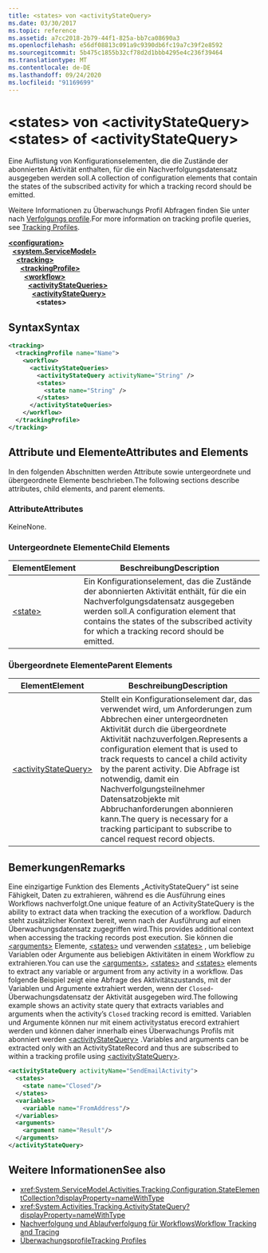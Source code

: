 ```yaml
---
title: <states> von <activityStateQuery>
ms.date: 03/30/2017
ms.topic: reference
ms.assetid: a7cc2018-2b79-44f1-825a-bb7ca08690a3
ms.openlocfilehash: e56df08813c091a9c9390db6fc19a7c39f2e8592
ms.sourcegitcommit: 5b475c1855b32cf78d2d1bbb4295e4c236f39464
ms.translationtype: MT
ms.contentlocale: de-DE
ms.lasthandoff: 09/24/2020
ms.locfileid: "91169699"
---
```

# <a name="states-of-activitystatequery"></a><span data-ttu-id="38804-102">\<states> von \<activityStateQuery></span><span class="sxs-lookup"><span data-stu-id="38804-102">\<states> of \<activityStateQuery></span></span>

<span data-ttu-id="38804-103">Eine Auflistung von Konfigurationselementen, die die Zustände der abonnierten Aktivität enthalten, für die ein Nachverfolgungsdatensatz ausgegeben werden soll.</span><span class="sxs-lookup"><span data-stu-id="38804-103">A collection of configuration elements that contain the states of the subscribed activity for which a tracking record should be emitted.</span></span>  
  
 <span data-ttu-id="38804-104">Weitere Informationen zu Überwachungs Profil Abfragen finden Sie unter nach [Verfolgungs profile](../../../windows-workflow-foundation/tracking-profiles.md).</span><span class="sxs-lookup"><span data-stu-id="38804-104">For more information on tracking profile queries, see [Tracking Profiles](../../../windows-workflow-foundation/tracking-profiles.md).</span></span>  
  
[**\<configuration>**](../configuration-element.md)\
&nbsp;&nbsp;[**\<system.ServiceModel>**](system-servicemodel-of-workflow.md)\
&nbsp;&nbsp;&nbsp;&nbsp;[**\<tracking>**](tracking.md)\
&nbsp;&nbsp;&nbsp;&nbsp;&nbsp;&nbsp;[**\<trackingProfile>**](trackingprofile.md)\
&nbsp;&nbsp;&nbsp;&nbsp;&nbsp;&nbsp;&nbsp;&nbsp;[**\<workflow>**](workflow.md)\
&nbsp;&nbsp;&nbsp;&nbsp;&nbsp;&nbsp;&nbsp;&nbsp;&nbsp;&nbsp;[**\<activityStateQueries>**](activitystatequeries.md)\
&nbsp;&nbsp;&nbsp;&nbsp;&nbsp;&nbsp;&nbsp;&nbsp;&nbsp;&nbsp;&nbsp;&nbsp;[**\<activityStateQuery>**](activitystatequery.md)\
&nbsp;&nbsp;&nbsp;&nbsp;&nbsp;&nbsp;&nbsp;&nbsp;&nbsp;&nbsp;&nbsp;&nbsp;&nbsp;&nbsp;**\<states>**  
  
## <a name="syntax"></a><span data-ttu-id="38804-105">Syntax</span><span class="sxs-lookup"><span data-stu-id="38804-105">Syntax</span></span>  
  
```xml  
<tracking>
  <trackingProfile name="Name">
    <workflow>
      <activityStateQueries>
        <activityStateQuery activityName="String" />
        <states>
          <state name="String" />
        </states>
      </activityStateQueries>
    </workflow>
  </trackingProfile>
</tracking>  
```  
  
## <a name="attributes-and-elements"></a><span data-ttu-id="38804-106">Attribute und Elemente</span><span class="sxs-lookup"><span data-stu-id="38804-106">Attributes and Elements</span></span>  

 <span data-ttu-id="38804-107">In den folgenden Abschnitten werden Attribute sowie untergeordnete und übergeordnete Elemente beschrieben.</span><span class="sxs-lookup"><span data-stu-id="38804-107">The following sections describe attributes, child elements, and parent elements.</span></span>  
  
### <a name="attributes"></a><span data-ttu-id="38804-108">Attribute</span><span class="sxs-lookup"><span data-stu-id="38804-108">Attributes</span></span>  

 <span data-ttu-id="38804-109">Keine</span><span class="sxs-lookup"><span data-stu-id="38804-109">None.</span></span>  
  
### <a name="child-elements"></a><span data-ttu-id="38804-110">Untergeordnete Elemente</span><span class="sxs-lookup"><span data-stu-id="38804-110">Child Elements</span></span>  
  
|<span data-ttu-id="38804-111">Element</span><span class="sxs-lookup"><span data-stu-id="38804-111">Element</span></span>|<span data-ttu-id="38804-112">Beschreibung</span><span class="sxs-lookup"><span data-stu-id="38804-112">Description</span></span>|  
|-------------|-----------------|  
|[\<state>](state-of-states.md)|<span data-ttu-id="38804-113">Ein Konfigurationselement, das die Zustände der abonnierten Aktivität enthält, für die ein Nachverfolgungsdatensatz ausgegeben werden soll.</span><span class="sxs-lookup"><span data-stu-id="38804-113">A configuration element that contains the states of the subscribed activity for which a tracking record should be emitted.</span></span>|  
  
### <a name="parent-elements"></a><span data-ttu-id="38804-114">Übergeordnete Elemente</span><span class="sxs-lookup"><span data-stu-id="38804-114">Parent Elements</span></span>  
  
|<span data-ttu-id="38804-115">Element</span><span class="sxs-lookup"><span data-stu-id="38804-115">Element</span></span>|<span data-ttu-id="38804-116">Beschreibung</span><span class="sxs-lookup"><span data-stu-id="38804-116">Description</span></span>|  
|-------------|-----------------|  
|[\<activityStateQuery>](activitystatequery.md)|<span data-ttu-id="38804-117">Stellt ein Konfigurationselement dar, das verwendet wird, um Anforderungen zum Abbrechen einer untergeordneten Aktivität durch die übergeordnete Aktivität nachzuverfolgen.</span><span class="sxs-lookup"><span data-stu-id="38804-117">Represents a configuration element that is used to track requests to cancel a child activity by the parent activity.</span></span> <span data-ttu-id="38804-118">Die Abfrage ist notwendig, damit ein Nachverfolgungsteilnehmer Datensatzobjekte mit Abbruchanforderungen abonnieren kann.</span><span class="sxs-lookup"><span data-stu-id="38804-118">The query is necessary for a tracking participant to subscribe to cancel request record objects.</span></span>|  
  
## <a name="remarks"></a><span data-ttu-id="38804-119">Bemerkungen</span><span class="sxs-lookup"><span data-stu-id="38804-119">Remarks</span></span>  

 <span data-ttu-id="38804-120">Eine einzigartige Funktion des Elements „ActivityStateQuery“ ist seine Fähigkeit, Daten zu extrahieren, während es die Ausführung eines Workflows nachverfolgt.</span><span class="sxs-lookup"><span data-stu-id="38804-120">One unique feature of an ActivityStateQuery is the ability to extract data when tracking the execution of a workflow.</span></span> <span data-ttu-id="38804-121">Dadurch steht zusätzlicher Kontext bereit, wenn nach der Ausführung auf einen Überwachungsdatensatz zugegriffen wird.</span><span class="sxs-lookup"><span data-stu-id="38804-121">This provides additional context when accessing the tracking records post execution.</span></span> <span data-ttu-id="38804-122">Sie können die [\<arguments>](arguments.md) Elemente, [\<states>](states.md) und verwenden [\<states>](states.md) , um beliebige Variablen oder Argumente aus beliebigen Aktivitäten in einem Workflow zu extrahieren.</span><span class="sxs-lookup"><span data-stu-id="38804-122">You can use the [\<arguments>](arguments.md), [\<states>](states.md) and [\<states>](states.md) elements to extract any variable or argument from any activity in a workflow.</span></span> <span data-ttu-id="38804-123">Das folgende Beispiel zeigt eine Abfrage des Aktivitätszustands, mit der Variablen und Argumente extrahiert werden, wenn der `Closed`-Überwachungsdatensatz der Aktivität ausgegeben wird.</span><span class="sxs-lookup"><span data-stu-id="38804-123">The following example shows an activity state query that extracts variables and arguments when the activity’s `Closed` tracking record is emitted.</span></span> <span data-ttu-id="38804-124">Variablen und Argumente können nur mit einem activitystatus erecord extrahiert werden und können daher innerhalb eines Überwachungs Profils mit abonniert werden [\<activityStateQuery>](activitystatequery.md) .</span><span class="sxs-lookup"><span data-stu-id="38804-124">Variables and arguments can be extracted only with an ActivityStateRecord and thus are subscribed to within a tracking profile using [\<activityStateQuery>](activitystatequery.md).</span></span>  
  
```xml  
<activityStateQuery activityName="SendEmailActivity">  
  <states>  
    <state name="Closed"/>  
  </states>  
  <variables>  
    <variable name="FromAddress"/>  
  </variables>  
  <arguments>  
    <argument name="Result"/>  
  </arguments>  
</activityStateQuery>  
```  
  
## <a name="see-also"></a><span data-ttu-id="38804-125">Weitere Informationen</span><span class="sxs-lookup"><span data-stu-id="38804-125">See also</span></span>

- <xref:System.ServiceModel.Activities.Tracking.Configuration.StateElementCollection?displayProperty=nameWithType>
- <xref:System.Activities.Tracking.ActivityStateQuery?displayProperty=nameWithType>
- [<span data-ttu-id="38804-126">Nachverfolgung und Ablaufverfolgung für Workflows</span><span class="sxs-lookup"><span data-stu-id="38804-126">Workflow Tracking and Tracing</span></span>](../../../windows-workflow-foundation/workflow-tracking-and-tracing.md)
- [<span data-ttu-id="38804-127">Überwachungsprofile</span><span class="sxs-lookup"><span data-stu-id="38804-127">Tracking Profiles</span></span>](../../../windows-workflow-foundation/tracking-profiles.md)
